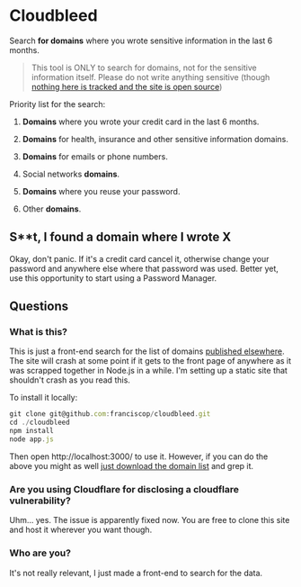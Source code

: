 # Cloudbleed

Search **for domains** where you wrote sensitive information in the last 6 months.

> This tool is ONLY to search for domains, not for the sensitive information itself. Please do not write anything sensitive (though [nothing here is tracked and the site is open source](https://github.com/franciscop/cloudbleed))

Priority list for the search:

1. **Domains** where you wrote your credit card in the last 6 months.

2. **Domains** for health, insurance and other sensitive information domains.

3. **Domains** for emails or phone numbers.

4. Social networks **domains**.

5. **Domains** where you reuse your password.

6. Other **domains**.



## S**t, I found a domain where I wrote X

Okay, don't panic. If it's a credit card cancel it, otherwise change your password and anywhere else where that password was used. Better yet, use this opportunity to start using a Password Manager.



## Questions

### What is this?

This is just a front-end search for the list of domains [published elsewhere](https://github.com/pirate/sites-using-cloudflare/). The site will crash at some point if it gets to the front page of anywhere as it was scrapped together in Node.js in a while. I'm setting up a static site that shouldn't crash as you read this.

To install it locally:

```js
git clone git@github.com:franciscop/cloudbleed.git
cd ./cloudbleed
npm install
node app.js
```

Then open http://localhost:3000/ to use it. However, if you can do the above you might as well [just download the domain list](https://github.com/pirate/sites-using-cloudflare/) and grep it.



### Are you using Cloudflare for disclosing a cloudflare vulnerability?

Uhm... yes. The issue is apparently fixed now. You are free to clone this site and host it wherever you want though.



### Who are you?

It's not really relevant, I just made a front-end to search for the data.
